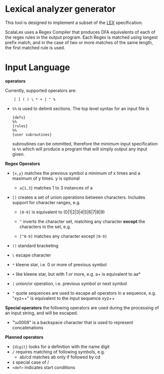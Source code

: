 # Lexical analyzer generator
This tool is designed to implement a subset of the [LEX](http://dinosaur.compilertools.net/lex/) specification.

ScalaLex uses a Regex Compiler that produces DFA equivalents of each of the regex rules in the output program. Each Regex is matched using longest prefix match, and in the case of two or more matches of the same length, the first matched rule is used.

# Input Language
**operators**

   Currently, supported operators are:
        
        [ ] ( ) \ * + | " %

- ``%%`` is used to delimit sections. The top level syntax for an input file is
    ```
    {defs}
    %%
    {rules}
    %%
    {user subroutines}
    ```
    subroutines can be ommitted, therefore the minimum input specification is
        ``%%``
    which will produce a program that will simply output any input given.

**Regex Operators**

- ``{x,y}`` matches the previous symbol a minimum of x times and a maximum of y times. y is optional

    - ``a{1,3}`` matches 1 to 3 instances of a

- ``[]`` creates a set of union operations between characters. Includes support for character ranges, e.g.
            
    - ``[0-9]`` is equivalent to (0|1|2|3|4|5|6|7|8|9)

    
    - ``^`` inverts the character set, matching any character **except** the characters in the set, e.g.
    - ``[^0-9]`` matches any character except ``[0-9]``
        
- ``()`` standard bracketing
        
- ``\``  escape character
        
- ``*``  kleene star, i.e. 0 or more of previous symbol
        
- ``+``  like kleene star, but with 1 or more, e.g. a+ is equivalent to aa*
        
- ``|``  union/or operation, i.e. previous symbol or next symbol

- ``"``  quote sequences are used to escape all operators in a sequence, e.g. "xyz++" is equivalent to the input sequence xyz++

**Special operators**
the following operators are used during the processing of an input string, and will be escaped.

- "\u0008" is a backspace character that is used to represent concatenations

**Planned operators** 
- ``{digit}`` looks for a definition with the name digit
- ``/`` requires matching of following symbols, e.g.
    - ab/cd matches ab only if followed by cd
- ``$`` special case of /
- ``<def>`` indicates start conditions
